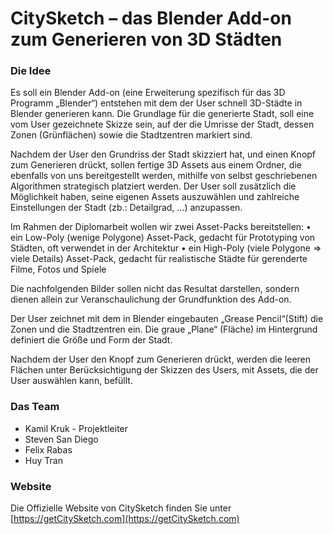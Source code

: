 # CitySketch – das Blender Add-on zum Generieren von 3D Städten



### Die Idee

Es soll ein Blender Add-on (eine Erweiterung spezifisch für das 3D Programm „Blender“) entstehen mit dem der User schnell 3D-Städte in Blender generieren kann. Die Grundlage für die generierte Stadt, soll eine vom User gezeichnete Skizze sein, auf der die Umrisse der Stadt, dessen Zonen (Grünflächen) sowie die Stadtzentren markiert sind.

Nachdem der User den Grundriss der Stadt skizziert hat, und einen Knopf zum Generieren drückt, sollen fertige 3D Assets aus einem Ordner, die ebenfalls von uns bereitgestellt werden, mithilfe von selbst geschriebenen Algorithmen strategisch platziert werden. Der User soll zusätzlich die Möglichkeit haben, seine eigenen Assets auszuwählen und zahlreiche Einstellungen der Stadt (zb.: Detailgrad, …) anzupassen.

Im Rahmen der Diplomarbeit wollen wir zwei Asset-Packs bereitstellen:
•	ein Low-Poly (wenige Polygone) Asset-Pack, gedacht für Prototyping von Städten, oft verwendet in der Architektur
•	ein High-Poly (viele Polygone => viele Details) Asset-Pack, gedacht für realistische Städte für gerenderte Filme, Fotos und Spiele

Die nachfolgenden Bilder sollen nicht das Resultat darstellen, sondern dienen allein zur Veranschaulichung der Grundfunktion des Add-on.


Der User zeichnet mit dem in Blender eingebauten „Grease Pencil“(Stift) die Zonen und die Stadtzentren ein. Die graue „Plane“ (Fläche) im Hintergrund definiert die Größe und Form der Stadt.

Nachdem der User den Knopf zum Generieren drückt, werden die leeren Flächen unter Berücksichtigung der Skizzen des Users, mit Assets, die der User auswählen kann, befüllt.


### Das Team

- Kamil Kruk - Projektleiter
- Steven San Diego
- Felix Rabas
- Huy Tran

### Website
Die Offizielle Website von CitySketch finden Sie unter [https://getCitySketch.com](https://getCitySketch.com)
